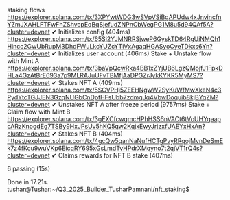  staking flows
https://explorer.solana.com/tx/3XPYwtWDG3wSVpVSiBgAPUdw4xJnvincfnYZmJXAHLFTFwFhZShvcpEqBqSjefudZNPnCbWegPG1M8u5d94QAf5A?cluster=devnet
    ✔ Initializes config (404ms)
https://explorer.solana.com/tx/65Si2YJMNRRSjweP6GyskTD64RgUiNMQh1Hjncc2GwUbRupM3DhdFWuLkcYUZcYTiVxAgaqHGASyoCyeTDkxs6Yn?cluster=devnet
    ✔ Initializes user account (406ms)
    Stake + Unstake flow with Mint A
https://explorer.solana.com/tx/3baVpQcwRka4BB1xZYjUB6LgzQMojfJ1FpkDHLa4GzAtBrE693a7p9MLRAJuUFvTBMfjAaDPGZrJykKYKR5MyMS7?cluster=devnet
      ✔ Stakes NFT A (409ms)
https://explorer.solana.com/tx/5SCVPHj5ZEEHNgwW2SyKuWfMwXkeN4c3PydYtcTGJJEN3GzqNUGbCnDptHFsUbb7zdmgJq4VbwDoquib8kjBYqZM?cluster=devnet
      ✔ Unstakes NFT A after freeze period (9757ms)
    Stake + Claim flow with Mint B
https://explorer.solana.com/tx/3gEXCfcwqmcHPhHSS6nVACt6tVoUHYgaapcARzKnogdEg7TSBy9HxJPsUv5hKQ5qw2KqjxEwyJrjzxfUAEYxHxAn?cluster=devnet
      ✔ Stakes NFT B (404ms)
https://explorer.solana.com/tx/4gcQw5qanNaNufHCTgPvyRRqojMvnDeSmEk7z4fKcu9wuVKp6EicqRY695xGsLmdTvHPdrXMqyno7t2qjVT1rQ4s?cluster=devnet
      ✔ Claims rewards for NFT B stake (407ms)


  6 passing (15s)

Done in 17.21s.
tushar@Tushar:~/Q3_2025_Builder_TusharPamnani/nft_staking$ 